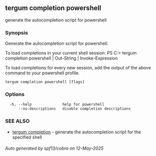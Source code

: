 ## tergum completion powershell

generate the autocompletion script for powershell

### Synopsis


Generate the autocompletion script for powershell.

To load completions in your current shell session:
PS C:\> tergum completion powershell | Out-String | Invoke-Expression

To load completions for every new session, add the output of the above command
to your powershell profile.


```
tergum completion powershell [flags]
```

### Options

```
  -h, --help              help for powershell
      --no-descriptions   disable completion descriptions
```

### SEE ALSO

* [tergum completion](tergum_completion.md)	 - generate the autocompletion script for the specified shell

###### Auto generated by spf13/cobra on 12-May-2025
